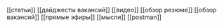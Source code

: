 [[статьи]]
[[дайджесты вакансий]]
[[видео]]
[[обзор резюме]]
[[обзор вакансий]]
[[прямые эфиры]]
[[мысли]]
[[postman]]
